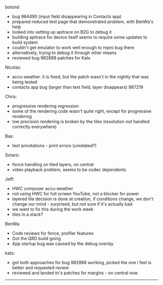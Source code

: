botond
* bug 984490 (input field disappearing in Contacts app)
* prepared reduced test page that demonstrated problem, with BenWa's help
* looked into setting up apitrace on B2G to debug it
* building apitrace for device itself seems to require some updates to build system
* couldn't get emulator to work well enough to repro bug there
* alternatively, trying to debug it through other means
* reviewed bug 982888 patches for Kats

Nicolas:
* accu-weather.  it is fixed, but the patch wasn't in the nightly that was being tested
* contacts app bug (larger than text field, layer disappears) 987219

Chris:
* progressive rendering regression
* some of the rendering code wasn't quite right, except for progressive rendering
* low precision rendering is broken by the tiles (resolution not handled correctly everywhere)

Bas:
* text annotations - print errors (unrelated?)

Sotaro:
* fence handling on tiled layers, on central
* video playback problem, seems to be codec dependents

Jeff:
* HWC composer accu-weather
* not using HWC for full screen YouTube, not a blocker for power
* layered tile decision is done at creation, if conditions change, we don't change our mind - surprised, but not sure if it's actually bad
* we want to fix this during the work week
* tiles in a stack?

BenWa:
* Code reviews for fence, profiler features
* Got the QRD build going
* App startup bug was caused by the debug overlay

kats:
* got both approaches for bug 982888 working, picked the one i feel is better and requested review
* reviewed and landed tn's patches for margins - on central now

________________


